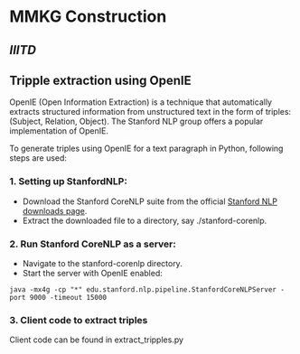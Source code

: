 # MMKG Construction
## _IIITD_

## Tripple extraction using OpenIE

OpenIE (Open Information Extraction) is a technique that automatically extracts structured information from unstructured text in the form of triples: (Subject, Relation, Object). The Stanford NLP group offers a popular implementation of OpenIE.

To generate triples using OpenIE for a text paragraph in Python, following steps are used:

### 1. Setting up StanfordNLP:
- Download the Stanford CoreNLP suite from the official [Stanford NLP downloads page](https://stanfordnlp.github.io/CoreNLP/download.html).
- Extract the downloaded file to a directory, say ./stanford-corenlp.
### 2. Run Stanford CoreNLP as a server:
- Navigate to the stanford-corenlp directory.
- Start the server with OpenIE enabled:
```
java -mx4g -cp "*" edu.stanford.nlp.pipeline.StanfordCoreNLPServer -port 9000 -timeout 15000
```

### 3. Client code to extract triples
Client code can be found in extract_tripples.py